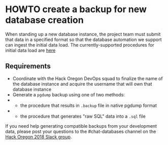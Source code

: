 # HOWTO create a backup for new database creation

When standing up a new database instance, the project team must submit that data in a specified format so that the database automation we support can ingest the initial data load.  The currently-supported procedures for initial data load are [here](https://github.com/hackoregon/civic-devops/blob/master/docs/HOWTO-rebuild-the-centralized-database-service.md#restore-databases-from-backup)

## Requirements

* Coordinate with the Hack Oregon DevOps squad to finalize the name of the database instance and acquire the username that will own that database instance
* Generate a `pgdump` backup using one of two methods:
* * the procedure that results in `.backup` file in native pgdump format
* * the procedure that generates "raw SQL" data into a `.sql` file

If you need help generating compatible backups from your development data, please post your questions to the #chat-databases channel on the [Hack Oregon 2018 Slack group](https://hackoregon2018.slack.com).
